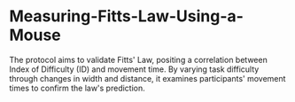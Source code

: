 # Measuring-Fitts-Law-Using-a-Mouse
The protocol aims to validate Fitts' Law, positing a correlation between Index of Difficulty (ID) and movement time. By varying task difficulty through changes in width and distance, it examines participants' movement times to confirm the law's prediction.
